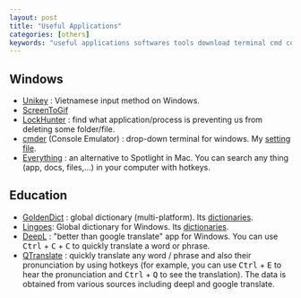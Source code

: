 ```yaml
---
layout: post
title: "Useful Applications"
categories: [others]
keywords: "useful applications softwares tools download terminal cmd commander cmder unikey vietnamese input keyboard screen to gif screen recorder lock hunter delete apps soft goldendict dictionary lingoes deepl translate qtranslate hotkeys google translate deep learning machine learning collection"
---
```


## Windows

- [Unikey](https://www.unikey.org/) : Vietnamese input method on Windows.
- [ScreenToGif](https://www.screentogif.com/)
- [LockHunter](https://lockhunter.com/) : find what application/process is preventing us from deleting some folder/file.
- [cmder](https://cmder.net/) (Console Emulator) : drop-down terminal for windows. My [setting file](/files/cmderSetting.xml).
- [Everything](https://www.voidtools.com/) : an alternative to Spotlight in Mac. You can search any thing (app, docs, files,...) in your computer with hotkeys.

## Education

- [GoldenDict](https://github.com/goldendict/goldendict/wiki/Early-Access-Builds-for-Windows?fbclid=IwAR3RVcLdpkpL2B3f1-EAiCzRqjInpy21BltlHs9SwryGuEcQ_VQPB6lftTA) : global dictionary (multi-platform). Its [dictionaries](https://drive.google.com/open?id=1jna8_grA-wyhPrq8BiB7ypadvW3tTlIv).
- [Lingoes](http://www.lingoes.net/): Global dictionary for Windows. Its [dictionaries](https://drive.google.com/open?id=1LlCtGewKiLMil-7aQFEy_tu4ir1eC_6l).
- [DeepL](https://deepl.com/) : "better than google translate" app for Windows. You can use <kbd>Ctrl</kbd> + <kbd>C</kbd> + <kbd>C</kbd> to quickly translate a word or phrase.
- [QTranslate](https://quest-app.appspot.com/) : quickly translate any word / phrase and also their pronunciation by using hotkeys (for example, you can use <kbd>Ctrl</kbd> + <kbd>E</kbd> to hear the pronunciation and <kbd>Ctrl</kbd> + <kbd>Q</kbd> to see the translation). The data is obtained from various sources including deepl and google translate.